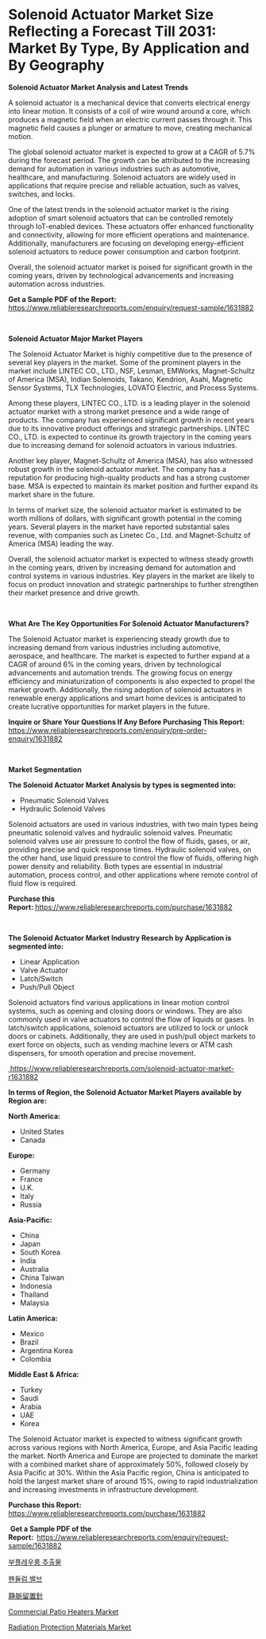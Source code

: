<p><h1>Solenoid Actuator Market Size Reflecting a Forecast Till 2031: Market By Type, By Application and By Geography</h1></p><p><strong>Solenoid Actuator Market Analysis and Latest Trends</strong></p>
<p><p>A solenoid actuator is a mechanical device that converts electrical energy into linear motion. It consists of a coil of wire wound around a core, which produces a magnetic field when an electric current passes through it. This magnetic field causes a plunger or armature to move, creating mechanical motion.</p><p>The global solenoid actuator market is expected to grow at a CAGR of 5.7% during the forecast period. The growth can be attributed to the increasing demand for automation in various industries such as automotive, healthcare, and manufacturing. Solenoid actuators are widely used in applications that require precise and reliable actuation, such as valves, switches, and locks.</p><p>One of the latest trends in the solenoid actuator market is the rising adoption of smart solenoid actuators that can be controlled remotely through IoT-enabled devices. These actuators offer enhanced functionality and connectivity, allowing for more efficient operations and maintenance. Additionally, manufacturers are focusing on developing energy-efficient solenoid actuators to reduce power consumption and carbon footprint.</p><p>Overall, the solenoid actuator market is poised for significant growth in the coming years, driven by technological advancements and increasing automation across industries.</p></p>
<p><strong>Get a Sample PDF of the Report:&nbsp;</strong> <a href="https://www.reliableresearchreports.com/enquiry/request-sample/1631882">https://www.reliableresearchreports.com/enquiry/request-sample/1631882</a></p>
<p>&nbsp;</p>
<p><strong>Solenoid Actuator Major Market Players</strong></p>
<p><p>The Solenoid Actuator Market is highly competitive due to the presence of several key players in the market. Some of the prominent players in the market include LINTEC CO., LTD., NSF, Lesman, EMWorks, Magnet-Schultz of America (MSA), Indian Solenoids, Takano, Kendrion, Asahi, Magnetic Sensor Systems, TLX Technologies, LOVATO Electric, and Process Systems.</p><p>Among these players, LINTEC CO., LTD. is a leading player in the solenoid actuator market with a strong market presence and a wide range of products. The company has experienced significant growth in recent years due to its innovative product offerings and strategic partnerships. LINTEC CO., LTD. is expected to continue its growth trajectory in the coming years due to increasing demand for solenoid actuators in various industries.</p><p>Another key player, Magnet-Schultz of America (MSA), has also witnessed robust growth in the solenoid actuator market. The company has a reputation for producing high-quality products and has a strong customer base. MSA is expected to maintain its market position and further expand its market share in the future.</p><p>In terms of market size, the solenoid actuator market is estimated to be worth millions of dollars, with significant growth potential in the coming years. Several players in the market have reported substantial sales revenue, with companies such as Linetec Co., Ltd. and Magnet-Schultz of America (MSA) leading the way.</p><p>Overall, the solenoid actuator market is expected to witness steady growth in the coming years, driven by increasing demand for automation and control systems in various industries. Key players in the market are likely to focus on product innovation and strategic partnerships to further strengthen their market presence and drive growth.</p></p>
<p>&nbsp;</p>
<p><strong>What Are The Key Opportunities For Solenoid Actuator Manufacturers?</strong></p>
<p><p>The Solenoid Actuator market is experiencing steady growth due to increasing demand from various industries including automotive, aerospace, and healthcare. The market is expected to further expand at a CAGR of around 6% in the coming years, driven by technological advancements and automation trends. The growing focus on energy efficiency and miniaturization of components is also expected to propel the market growth. Additionally, the rising adoption of solenoid actuators in renewable energy applications and smart home devices is anticipated to create lucrative opportunities for market players in the future.</p></p>
<p><strong>Inquire or Share Your Questions If Any Before Purchasing This Report:</strong> <a href="https://www.reliableresearchreports.com/enquiry/pre-order-enquiry/1631882">https://www.reliableresearchreports.com/enquiry/pre-order-enquiry/1631882</a></p>
<p>&nbsp;</p>
<p><strong>Market Segmentation</strong></p>
<p><strong>The Solenoid Actuator Market Analysis by types is segmented into:</strong></p>
<p><ul><li>Pneumatic Solenoid Valves</li><li>Hydraulic Solenoid Valves</li></ul></p>
<p><p>Solenoid actuators are used in various industries, with two main types being pneumatic solenoid valves and hydraulic solenoid valves. Pneumatic solenoid valves use air pressure to control the flow of fluids, gases, or air, providing precise and quick response times. Hydraulic solenoid valves, on the other hand, use liquid pressure to control the flow of fluids, offering high power density and reliability. Both types are essential in industrial automation, process control, and other applications where remote control of fluid flow is required.</p></p>
<p><strong>Purchase this Report:&nbsp;</strong><a href="https://www.reliableresearchreports.com/purchase/1631882">https://www.reliableresearchreports.com/purchase/1631882</a></p>
<p>&nbsp;</p>
<p><strong>The Solenoid Actuator Market Industry Research by Application is segmented into:</strong></p>
<p><ul><li>Linear Application</li><li>Valve Actuator</li><li>Latch/Switch</li><li>Push/Pull Object</li></ul></p>
<p><p>Solenoid actuators find various applications in linear motion control systems, such as opening and closing doors or windows. They are also commonly used in valve actuators to control the flow of liquids or gases. In latch/switch applications, solenoid actuators are utilized to lock or unlock doors or cabinets. Additionally, they are used in push/pull object markets to exert force on objects, such as vending machine levers or ATM cash dispensers, for smooth operation and precise movement.</p></p>
<p><a href="https://www.reliableresearchreports.com/solenoid-actuator-market-r1631882">&nbsp;https://www.reliableresearchreports.com/solenoid-actuator-market-r1631882</a></p>
<p><strong>In terms of Region, the Solenoid Actuator Market Players available by Region are:</strong></p>
<p>
    <p> <strong> North America: </strong>
        <ul>
            <li>United States</li>
            <li>Canada</li>
        </ul>
        </p> 
    <p> <strong> Europe: </strong>
        <ul>
            <li>Germany</li>
            <li>France</li>
            <li>U.K.</li>
            <li>Italy</li>
            <li>Russia</li>
        </ul>
        </p> 
    <p> <strong> Asia-Pacific: </strong>
        <ul>
            <li>China</li>
            <li>Japan</li>
            <li>South Korea</li>
            <li>India</li>
            <li>Australia</li>
            <li>China Taiwan</li>
            <li>Indonesia</li>
            <li>Thailand</li>
            <li>Malaysia</li>
        </ul>
        </p> 
    <p> <strong> Latin America: </strong>
        <ul>
            <li>Mexico</li>
            <li>Brazil</li>
            <li>Argentina Korea</li>
            <li>Colombia</li>
        </ul>
        </p> 
    <p> <strong> Middle East & Africa: </strong>
        <ul>
            <li>Turkey</li>
            <li>Saudi</li>
            <li>Arabia</li>
            <li>UAE</li>
            <li>Korea</li>
        </ul>
    </p>
    </p>
<p><p>The Solenoid Actuator market is expected to witness significant growth across various regions with North America, Europe, and Asia Pacific leading the market. North America and Europe are projected to dominate the market with a combined market share of approximately 50%, followed closely by Asia Pacific at 30%. Within the Asia Pacific region, China is anticipated to hold the largest market share of around 15%, owing to rapid industrialization and increasing investments in infrastructure development.</p></p>
<p><strong>Purchase this Report: </strong><a href="https://www.reliableresearchreports.com/purchase/1631882">https://www.reliableresearchreports.com/purchase/1631882</a></p>
<p>&nbsp;<strong>Get a Sample PDF of the Report:&nbsp;&nbsp;</strong><a href="https://www.reliableresearchreports.com/enquiry/request-sample/1631882">https://www.reliableresearchreports.com/enquiry/request-sample/1631882</a></p>
<p><strong></strong></p>
<p><p><a href="https://medium.com/@jerrodhilll68/%EB%B6%80%ED%94%8C%EB%A3%B8-%EC%B6%94%EC%B6%9C%EB%AC%BC-%EC%8B%9C%EC%9E%A5-%EA%B7%9C%EB%AA%A8%EB%8A%94-%EA%B8%80%EB%A1%9C%EB%B2%8C-%EC%82%B0%EC%97%85%EC%97%90%EC%84%9C-%EC%B5%9C%EC%A0%81%EC%9D%98-%EB%A7%88%EC%BC%80%ED%8C%85-%EC%B1%84%EB%84%90%EC%9D%84-%EB%82%98%ED%83%80%EB%83%85%EB%8B%88%EB%8B%A4-2a5cf5c18036">부플레우룸 추출물</a></p><p><a href="https://medium.com/@felipegrrady654556/%ED%8E%9C%EB%93%88%EB%9F%BC-%EB%B0%B8%EB%B8%8C-%EC%8B%9C%EC%9E%A5-%EC%8B%9C%EC%9E%A5-%EC%A0%90%EC%9C%A0%EC%9C%A8-%EC%8B%9C%EC%9E%A5-%ED%8A%B8%EB%A0%8C%EB%93%9C-%EB%B0%8F-%EB%AF%B8%EB%9E%98-%EC%84%B1%EC%9E%A5-%ED%83%90%EC%83%89-0a83581e3172">펜듈럼 밸브</a></p><p><a href="https://github.com/one-cool-chick/Market-Research-Report-List-1/blob/main/865960934519.md">静脈留置針</a></p><p><a href="https://github.com/tamvrosiya/Market-Research-Report-List-3/blob/main/commercial-patio-heaters-market.md">Commercial Patio Heaters Market</a></p><p><a href="https://issuu.com/reportprime-2/docs/radiation-protection-materials-market-size-2030.pp">Radiation Protection Materials Market</a></p></p>
